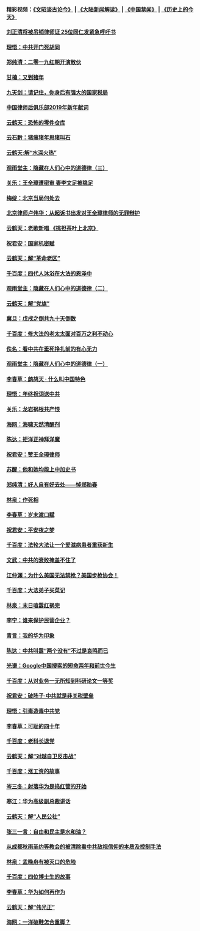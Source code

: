 #### 精彩视频：[《文昭谈古论今》](https://github.com/gfw-breaker/wenzhao/blob/master/README.md?t=01010631) | [《大陆新闻解读》](https://github.com/gfw-breaker/ntdtv-comedy/blob/master/README.md?t=01010631) | [《中国禁闻》](https://github.com/gfw-breaker/ntdtv-news/blob/master/README.md?t=01010631) | [《历史上的今天》](https://github.com/gfw-breaker/today-in-history/blob/master/README.md?t=01010631) 

#### [刘正清将被吊销律师证 25位同仁发紧急呼吁书](../pages/nsc993/n10944361.md?t=01010631) 

#### [理悟：中共开门死胡同](../pages/nsc993/n10944908.md?t=01010631) 

#### [郑纯清：二零一九红朝开演散伙](../pages/nsc993/n10944905.md?t=01010631) 

#### [甘楠：又到猪年](../pages/nsc993/n10944903.md?t=01010631) 

#### [九天剑：请记住，你身后有强大的国家税局](../pages/nsc993/n10944885.md?t=01010631) 

#### [中国律师后俱乐部2019年新年献词](../pages/nsc993/n10944348.md?t=01010631) 

#### [云鹤天：恐怖的零件仓库](../pages/nsc993/n10942847.md?t=01010631) 

#### [云石黔：猪瘟猪年思猪叫石](../pages/nsc993/n10943180.md?t=01010631) 

#### [云鹤天:解“水深火热”](../pages/nsc993/n10942828.md?t=01010631) 

#### [观雨堂主：隐藏在人们心中的道德律（三）](../pages/nsc993/n10941445.md?t=01010631) 

#### [关乐：王全璋遭密审 妻李文足被稳足](../pages/nsc993/n10941420.md?t=01010631) 

#### [梅绽：北京当局何处去](../pages/nsc993/n10941407.md?t=01010631) 

#### [北京律师卢伟华：从起诉书出发对王全璋律师的无罪辩护](../pages/nsc993/n10939303.md?t=01010631) 

#### [云鹤天：老歌新唱 《挑担茶叶上北京》](../pages/nsc993/n10937870.md?t=01010631) 

#### [祝君安：国家机密赋](../pages/nsc993/n10937863.md?t=01010631) 

#### [云鹤天：解“革命老区”](../pages/nsc993/n10937858.md?t=01010631) 

#### [千百度：四代人沐浴在大法的恩泽中](../pages/nsc993/n10937630.md?t=01010631) 

#### [观雨堂主：隐藏在人们心中的道德律（二）](../pages/nsc993/n10937219.md?t=01010631) 

#### [云鹤天：解“党旗”](../pages/nsc993/n10937211.md?t=01010631) 

#### [冀旦：戊戌之倒共九十天倒数](../pages/nsc993/n10937168.md?t=01010631) 

#### [千百度：修大法的老太太面对百万之利不动心](../pages/nsc993/n10934913.md?t=01010631) 

#### [佚名：看中共在垂死挣扎前的有心无力](../pages/nsc993/n10934707.md?t=01010631) 

#### [观雨堂主：隐藏在人们心中的道德律（一）](../pages/nsc993/n10934699.md?t=01010631) 

#### [李春草：鹧鸪天 ‧ 什么叫中国特色](../pages/nsc993/n10934694.md?t=01010631) 

#### [理悟：年终祝词送中共](../pages/nsc993/n10933269.md?t=01010631) 

#### [关乐：龙岩祸根共产恨](../pages/nsc993/n10933253.md?t=01010631) 

#### [海网：海啸天然清醒剂](../pages/nsc993/n10933251.md?t=01010631) 

#### [陈达：拒洋正神拜洋魔](../pages/nsc993/n10933235.md?t=01010631) 

#### [祝君安：赞王全璋律师](../pages/nsc993/n10933273.md?t=01010631) 

#### [苏醒：他和她均能上中加史书](../pages/nsc993/n10933262.md?t=01010631) 

#### [郑纯清：好人自有好去处——悼郑贻春](../pages/nsc993/n10933256.md?t=01010631) 

#### [林泉：作死相](../pages/nsc993/n10933248.md?t=01010631) 

#### [李春草：岁末渡口赋](../pages/nsc993/n10933243.md?t=01010631) 

#### [祝君安：平安夜之梦](../pages/nsc993/n10931089.md?t=01010631) 

#### [千百度：法轮大法让一个爱滋病患者重获新生](../pages/nsc993/n10931128.md?t=01010631) 

#### [文武：中共的衰败掩盖不住了](../pages/nsc993/n10931085.md?t=01010631) 

#### [江仲渊：为什么美国无法禁枪？美国步枪协会！](../pages/nsc993/n10931078.md?t=01010631) 

#### [千百度：大法弟子买菜记](../pages/nsc993/n10929626.md?t=01010631) 

#### [林泉：末日喧嚣红祸完](../pages/nsc993/n10929158.md?t=01010631) 

#### [李宁：谁来保护民营企业？](../pages/nsc993/n10929049.md?t=01010631) 

#### [青言：我的华为印象](../pages/nsc993/n10927223.md?t=01010631) 

#### [陈达：中共叫嚣“两个没有”不过是哀鸣而已](../pages/nsc993/n10927213.md?t=01010631) 

#### [光谱：Google中国搜索的短命两年和前世今生](../pages/nsc993/n10927202.md?t=01010631) 

#### [千百度：从对业务一无所知到科研论文一等奖](../pages/nsc993/n10924400.md?t=01010631) 

#### [祝君安：破阵子‧中共就是非关税壁垒](../pages/nsc993/n10924033.md?t=01010631) 

#### [理悟：引毒造毒中共党](../pages/nsc993/n10922164.md?t=01010631) 

#### [李春草：可耻的四十年](../pages/nsc993/n10922095.md?t=01010631) 

#### [千百度：老科长退党](../pages/nsc993/n10922047.md?t=01010631) 

#### [云鹤天：解“对越自卫反击战”](../pages/nsc993/n10921340.md?t=01010631) 

#### [千百度：涨工资的故事](../pages/nsc993/n10919446.md?t=01010631) 

#### [岑三冬：射落华为是捣红营的开始](../pages/nsc993/n10919253.md?t=01010631) 

#### [寒江：华为高级副总裁讲话](../pages/nsc993/n10919239.md?t=01010631) 

#### [云鹤天：解“人民公社”](../pages/nsc993/n10917506.md?t=01010631) 

#### [张三一言：自由和民主是水和油？](../pages/nsc993/n10917501.md?t=01010631) 

#### [从成都秋雨圣约等教会的被清除看中共敌视信仰的本质及控制手法](../pages/nsc993/n10917309.md?t=01010631) 

#### [林泉：孟晚舟有被灭口的危险](../pages/nsc993/n10917305.md?t=01010631) 

#### [千百度：四位博士生的故事](../pages/nsc993/n10915623.md?t=01010631) 

#### [李春草：华为如何再作为](../pages/nsc993/n10915065.md?t=01010631) 

#### [云鹤天：解“伟光正”](../pages/nsc993/n10915024.md?t=01010631) 

#### [海网：一洋破鞋怎合重脚？](../pages/nsc993/n10914810.md?t=01010631) 

